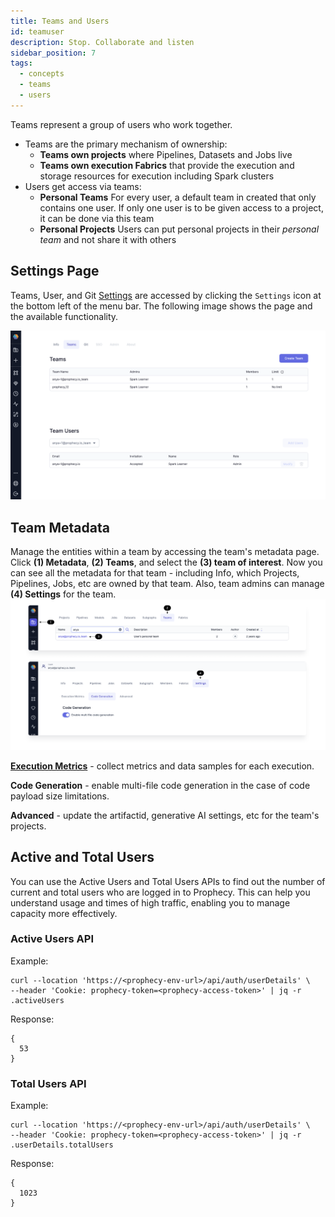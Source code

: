 ```yaml
---
title: Teams and Users
id: teamuser
description: Stop. Collaborate and listen
sidebar_position: 7
tags:
  - concepts
  - teams
  - users
---
```


Teams represent a group of users who work together.

- Teams are the primary mechanism of ownership:
  - **Teams own projects** where Pipelines, Datasets and Jobs live
  - **Teams own execution Fabrics** that provide the execution and storage resources for execution including Spark clusters
- Users get access via teams:
  - **Personal Teams** For every user, a default team in created that only contains one user. If only one user is to be given access to a project, it can be done via this team
  - **Personal Projects** Users can put personal projects in their _personal team_ and not share it with others

## Settings Page

Teams, User, and Git [Settings](https://app.prophecy.io/metadata/settings) are accessed by clicking the `Settings` icon at the bottom left of the menu bar. The following image shows the page and the available functionality.

![Team Page](./img/team_page.png)

## Team Metadata

Manage the entities within a team by accessing the team's metadata page. Click **(1) Metadata**, **(2) Teams**, and select the **(3) team of interest**. Now you can see all the metadata for that team - including Info, which Projects, Pipelines, Jobs, etc are owned by that team. Also, team admins can manage **(4) Settings** for the team.
![Team metadata](./img/team_metadata.png)

**[Execution Metrics](/docs/Spark/execution/execution-metrics.md)** - collect metrics and data samples for each execution.

**Code Generation** - enable multi-file code generation in the case of code payload size limitations.

**Advanced** - update the artifactid, generative AI settings, etc for the team's projects.

## Active and Total Users

You can use the Active Users and Total Users APIs to find out the number of current and total users who are logged in to Prophecy. This can help you understand usage and times of high traffic, enabling you to manage capacity more effectively.

### Active Users API

Example:

```
curl --location 'https://<prophecy-env-url>/api/auth/userDetails' \
--header 'Cookie: prophecy-token=<prophecy-access-token>' | jq -r .activeUsers
```

Response:

```
{
  53
}
```

### Total Users API

Example:

```
curl --location 'https://<prophecy-env-url>/api/auth/userDetails' \
--header 'Cookie: prophecy-token=<prophecy-access-token>' | jq -r .userDetails.totalUsers
```

Response:

```
{
  1023
}
```
